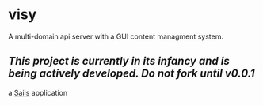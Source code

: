 # visy

A multi-domain api server with a GUI content managment system.

## *This project is currently in its infancy and is being actively developed. Do not fork until v0.0.1* 

a [Sails](http://sailsjs.org) application
